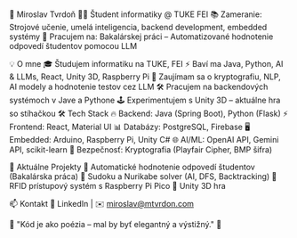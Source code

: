 🚀 Miroslav Tvrdoň
👨‍💻 Študent informatiky @ TUKE FEI
📚 Zameranie: Strojové učenie, umelá inteligencia, backend development, embedded systémy
🎯 Pracujem na: Bakalárskej práci – Automatizované hodnotenie odpovedí študentov pomocou LLM

💡 O mne
🎓 Študujem informatiku na TUKE, FEI
⚡ Baví ma Java, Python, AI & LLMs, React, Unity 3D, Raspberry Pi
🔬 Zaujímam sa o kryptografiu, NLP, AI modely a hodnotenie testov cez LLM
🛠️ Pracujem na backendových systémoch v Jave a Pythone
🕹️ Experimentujem s Unity 3D – aktuálne hra so stíhačkou
🛠️ Tech Stack
🔥 Backend: Java (Spring Boot), Python (Flask)
⚡ Frontend: React, Material UI
📊 Databázy: PostgreSQL, Firebase
🖥️ Embedded: Arduino, Raspberry Pi, Unity C#
🌐 AI/ML: OpenAI API, Gemini API, scikit-learn
🔐 Bezpečnosť: Kryptografia (Playfair Cipher, BMP šifra)

🚀 Aktuálne Projekty
🔹 Automatické hodnotenie odpovedí študentov (Bakalárska práca)
🔹 Sudoku a Nurikabe solver (AI, DFS, Backtracking)
🔹 RFID prístupový systém s Raspberry Pi Pico
🔹 Unity 3D hra

📫 Kontakt
🔗 LinkedIn | ✉️ miroslav@mtvrdon.com

💬 "Kód je ako poézia – mal by byť elegantný a výstižný." 🚀
